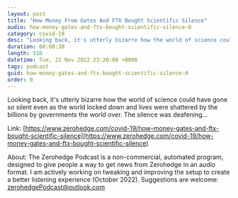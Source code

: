 ```yaml
---
layout: post
title: "How Money From Gates And FTX Bought Scientific Silence"
audio: how-money-gates-and-ftx-bought-scientific-silence-0
category: covid-19
desc: "Looking back, it's utterly bizarre how the world of science could have gone so silent even as the world locked down and lives were shattered by the billions by governments the world over. The silence was deafening..."
duration: 00:08:30
length: 510
datetime: Tue, 22 Nov 2022 23:20:00 +0000
tags: podcast
guid: how-money-gates-and-ftx-bought-scientific-silence-0
order: 0
---
```

Looking back, it's utterly bizarre how the world of science could have gone so silent even as the world locked down and lives were shattered by the billions by governments the world over. The silence was deafening...

Link: [https://www.zerohedge.com/covid-19/how-money-gates-and-ftx-bought-scientific-silence](https://www.zerohedge.com/covid-19/how-money-gates-and-ftx-bought-scientific-silence)

About: The Zerohedge Podcast is a non-commercial, automated program, designed to give people a way to get news from Zerohedge in an audio format.  I am actively working on tweaking and improving the setup to create a better listening experience (October 2022).  Suggestions are welcome: [zerohedgePodcast@outlook.com](mailto:zerohedgePodcast@outlook.com)